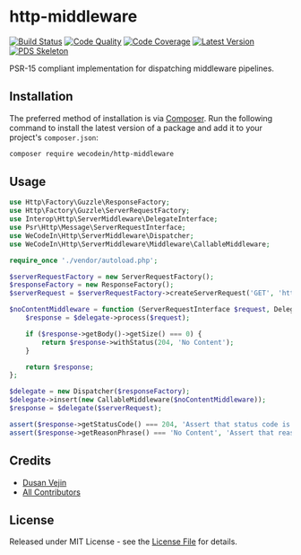 # http-middleware

[![Build Status][ico-build]][link-build]
[![Code Quality][ico-code-quality]][link-code-quality]
[![Code Coverage][ico-code-coverage]][link-code-coverage]
[![Latest Version][ico-version]][link-packagist]
[![PDS Skeleton][ico-pds]][link-pds]

PSR-15 compliant implementation for dispatching middleware pipelines.

## Installation

The preferred method of installation is via [Composer](http://getcomposer.org/). Run the following command to install the latest version of a package and add it to your project's `composer.json`:

```bash
composer require wecodein/http-middleware
```

## Usage

``` php
use Http\Factory\Guzzle\ResponseFactory;
use Http\Factory\Guzzle\ServerRequestFactory;
use Interop\Http\ServerMiddleware\DelegateInterface;
use Psr\Http\Message\ServerRequestInterface;
use WeCodeIn\Http\ServerMiddleware\Dispatcher;
use WeCodeIn\Http\ServerMiddleware\Middleware\CallableMiddleware;

require_once './vendor/autoload.php';

$serverRequestFactory = new ServerRequestFactory();
$responseFactory = new ResponseFactory();
$serverRequest = $serverRequestFactory->createServerRequest('GET', 'http://localhost');

$noContentMiddleware = function (ServerRequestInterface $request, DelegateInterface $delegate) {
    $response = $delegate->process($request);

    if ($response->getBody()->getSize() === 0) {
        return $response->withStatus(204, 'No Content');
    }

    return $response;
};

$delegate = new Dispatcher($responseFactory);
$delegate->insert(new CallableMiddleware($noContentMiddleware));
$response = $delegate($serverRequest);

assert($response->getStatusCode() === 204, 'Assert that status code is 204');
assert($response->getReasonPhrase() === 'No Content', 'Assert that reason phrase is `No Content`');

```

## Credits

- [Dusan Vejin][link-author]
- [All Contributors][link-contributors]

## License

Released under MIT License - see the [License File](LICENSE) for details.


[ico-version]: https://img.shields.io/packagist/v/wecodein/http-middleware.svg
[ico-build]: https://travis-ci.org/wecodein/http-middleware.svg?branch=master
[ico-code-coverage]: https://img.shields.io/scrutinizer/coverage/g/wecodein/http-middleware.svg
[ico-code-quality]: https://img.shields.io/scrutinizer/g/wecodein/http-middleware.svg
[ico-pds]: https://img.shields.io/badge/pds-skeleton-blue.svg

[link-packagist]: https://packagist.org/packages/wecodein/http-middleware
[link-build]: https://travis-ci.org/wecodein/http-middleware
[link-code-coverage]: https://scrutinizer-ci.com/g/wecodein/http-middleware/code-structure
[link-code-quality]: https://scrutinizer-ci.com/g/wecodein/http-middleware
[link-pds]: https://github.com/php-pds/skeleton
[link-author]: https://github.com/dutekvejin
[link-contributors]: ../../contributors
